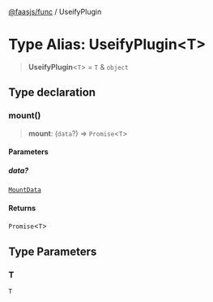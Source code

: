 [@faasjs/func](../README.md) / UseifyPlugin

# Type Alias: UseifyPlugin\<T\>

> **UseifyPlugin**\<`T`\> = `T` & `object`

## Type declaration

### mount()

> **mount**: (`data`?) => `Promise`\<`T`\>

#### Parameters

##### data?

[`MountData`](MountData.md)

#### Returns

`Promise`\<`T`\>

## Type Parameters

### T

`T`
